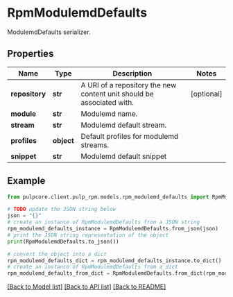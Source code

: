 # RpmModulemdDefaults

ModulemdDefaults serializer.

## Properties

Name | Type | Description | Notes
------------ | ------------- | ------------- | -------------
**repository** | **str** | A URI of a repository the new content unit should be associated with. | [optional] 
**module** | **str** | Modulemd name. | 
**stream** | **str** | Modulemd default stream. | 
**profiles** | **object** | Default profiles for modulemd streams. | 
**snippet** | **str** | Modulemd default snippet | 

## Example

```python
from pulpcore.client.pulp_rpm.models.rpm_modulemd_defaults import RpmModulemdDefaults

# TODO update the JSON string below
json = "{}"
# create an instance of RpmModulemdDefaults from a JSON string
rpm_modulemd_defaults_instance = RpmModulemdDefaults.from_json(json)
# print the JSON string representation of the object
print(RpmModulemdDefaults.to_json())

# convert the object into a dict
rpm_modulemd_defaults_dict = rpm_modulemd_defaults_instance.to_dict()
# create an instance of RpmModulemdDefaults from a dict
rpm_modulemd_defaults_from_dict = RpmModulemdDefaults.from_dict(rpm_modulemd_defaults_dict)
```
[[Back to Model list]](../README.md#documentation-for-models) [[Back to API list]](../README.md#documentation-for-api-endpoints) [[Back to README]](../README.md)


